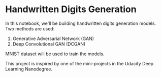 # Handwritten Digits Generation

In this notebook, we'll be building handwritten digits generation models. Two methods are used:
1. Generative Adversarial Network (GAN)
2. Deep Convolutional GAN (DCGAN)

MNIST dataset will be used to train the models.

This project is inspired by one of the mini-projects in the Udacity Deep Learning Nanodegree.
